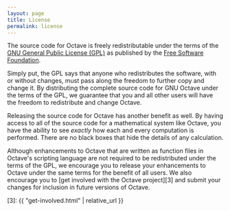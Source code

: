 ```yaml
---
layout: page
title: License
permalink: license
---
```


The source code for Octave is freely redistributable under the
terms of the [GNU General Public License (GPL)][1] as published by
the [Free Software Foundation][2].

Simply put, the GPL says that anyone who redistributes the
software, with or without changes, must pass along the freedom to
further copy and change it.  By distributing the complete source
code for GNU Octave under the terms of the GPL, we guarantee that
you and all other users will have the freedom to redistribute and
change Octave.

Releasing the source code for Octave has another benefit as well.
By having access to all of the source code for a mathematical
system like Octave, you have the ability to see *exactly*
how each and every computation is performed.  There are no black
boxes that hide the details of any calculation.

Although enhancements to Octave that are written as function files
in Octave's scripting language are not required to be
redistributed under the terms of the GPL, we encourage you to
release your enhancements to Octave under the same terms for the
benefit of all users.  We also encourage you to
[get involved with the Octave project][3] and submit your changes
for inclusion in future versions of Octave.

[1]: https://www.gnu.org/copyleft/gpl.html
[2]: https://www.fsf.org/
[3]: {{ "get-involved.html" | relative_url }}
